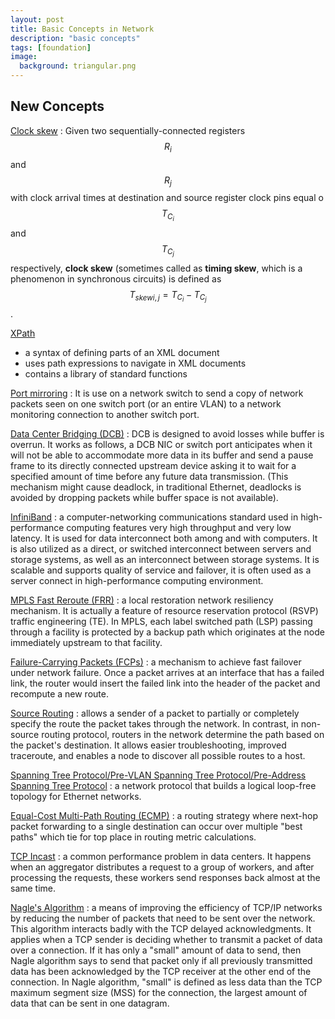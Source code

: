 ```yaml
---
layout: post
title: Basic Concepts in Network
description: "basic concepts"
tags: [foundation]
image:
  background: triangular.png
---
```




## New Concepts 

[Clock skew](https://en.wikipedia.org/wiki/Clock_skew)
: Given two sequentially-connected registers $$R_i$$ and $$R_j$$ with clock arrival times at destination and source register clock pins equal o $$T_{C_i}$$ and $$T_{C_j}$$ respectively, **clock skew** (sometimes called as **timing skew**, which is a phenomenon in synchronous circuits) is defined as $$T_{skew i,j} = T_{C_i} - T_{C_j}$$.

[XPath](http://www.w3schools.com/xsl/xpath_intro.asp)
* a syntax of defining parts of an XML document
* uses path expressions to navigate in XML documents 
* contains a library of standard functions

[Port mirroring](https://en.wikipedia.org/wiki/Port_mirroring)
: It is use on a network switch to send a copy of network packets seen on one switch port (or an entire VLAN) to a network monitoring connection to another switch port.


[Data Center Bridging (DCB)](https://en.wikipedia.org/wiki/Data_center_bridging)
: DCB is designed to avoid losses while buffer is overrun. It works as follows, a DCB NIC or switch port anticipates when it will not be able to accommodate more data in its buffer and send a pause frame to its directly connected upstream device asking it to wait for a specified amount of time before any future data transmission. (This mechanism might cause deadlock, in traditional Ethernet, deadlocks is avoided by dropping packets while buffer space is not available).

[InfiniBand](https://en.wikipedia.org/wiki/InfiniBand)
: a computer-networking communications standard used in high-performance computing features very high throughput and very low latency. It is used for data interconnect both among and with computers. It is also utilized as a direct, or switched interconnect between servers and storage systems, as well as an interconnect between storage systems. It is scalable and supports quality of service and failover, it is often used as a server connect in high-performance computing environment.

[MPLS Fast Reroute (FRR)](https://en.wikipedia.org/wiki/MPLS_local_protection)
: a local restoration network resiliency mechanism. It is actually a feature of resource reservation protocol (RSVP) traffic engineering (TE). In MPLS, each label switched path (LSP) passing through a facility is protected by a backup path which originates at the node immediately upstream to that facility.

[Failure-Carrying Packets (FCPs)](http://people.eecs.berkeley.edu/~istoica/papers/2007/fcp-sigcomm07.pdf)
: a mechanism to achieve fast failover under network failure. Once a packet arrives at an interface that has a failed link, the router would insert the failed link into the header of the packet and recompute a new route.

[Source Routing](https://en.wikipedia.org/wiki/Source_routing)
: allows a sender of a packet to partially or completely specify the route the packet takes through the network. In contrast, in non-source routing protocol, routers in the network determine the path based on the packet's destination. It allows easier troubleshooting, improved traceroute, and enables a node to discover all possible routes to a host. 

[Spanning Tree Protocol/Pre-VLAN Spanning Tree Protocol/Pre-Address Spanning Tree Protocol](https://en.wikipedia.org/wiki/Spanning_Tree_Protocol) 
: a network protocol that builds a logical loop-free topology for Ethernet networks.

[Equal-Cost Multi-Path Routing (ECMP)](https://en.wikipedia.org/wiki/Equal-cost_multi-path_routing)
: a routing strategy where next-hop packet forwarding to a single destination can occur over multiple "best paths" which tie for top place in routing metric calculations.

[TCP Incast](https://www.cs.cmu.edu/~dga/papers/incast-sigcomm2009.pdf)
: a common performance problem in data centers. It happens when an aggregator distributes a request to a group of workers, and after processing the requests, these workers send responses back almost at the same time.

[Nagle's Algorithm](https://en.wikipedia.org/wiki/Nagle%27s_algorithm)
: a means of improving the efficiency of TCP/IP networks by reducing the number of packets that need to be sent over the network. This algorithm interacts badly with the TCP delayed acknowledgments. It applies when a TCP sender is deciding whether to transmit a packet of data over a connection. If it has only a "small" amount of data to send, then Nagle algorithm says to send that packet only if all previously transmitted data has been acknowledged by the TCP receiver at the other end of the connection. In Nagle algorithm, "small" is defined as less data than the TCP maximum segment size (MSS) for the connection, the largest amount of data that can be sent in one datagram.
